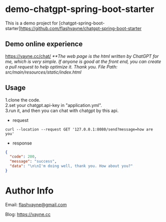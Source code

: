 # demo-chatgpt-spring-boot-starter

This is a demo project for [chatgpt-spring-boot-starter]https://github.com/flashvayne/chatgpt-spring-boot-starter

## Demo online experience
https://vayne.cc/chat/
<i>**The web page is the html written by ChatGPT for me, which is very simple. If anyone is good at the front end, you can create a pull request to help optimize it. Thank you.
File Path: src/main/resources/static/index.html</i>

## Usage
1.clone the code.  
2.set your chatgpt.api-key in "application.yml".  
3.run it, and then you can chat with chatgpt by this api.  

+ request
```shell
curl --location --request GET '127.0.0.1:8080/send?message=how are you'
```

+ response
```json
{
  "code": 200,
  "message": "success",
  "data": "\n\nI'm doing well, thank you. How about you?"
}
```

# Author Info
Email: flashvayne@gmail.com

Blog: https://vayne.cc
